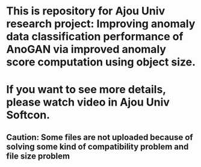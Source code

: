 # This is repository for Ajou Univ research project: Improving anomaly data classification performance of AnoGAN via improved anomaly score computation using object size.
# If you want to see more details, please watch video in Ajou Univ Softcon.
## Caution: Some files are not uploaded because of solving some kind of compatibility problem and file size problem

